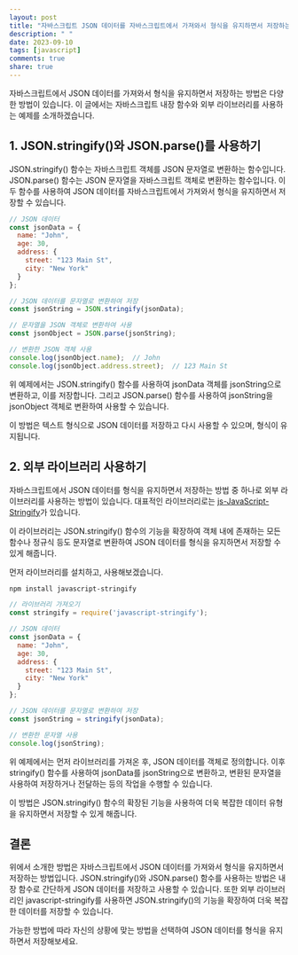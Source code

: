 ```yaml
---
layout: post
title: "자바스크립트 JSON 데이터를 자바스크립트에서 가져와서 형식을 유지하면서 저장하는 방법"
description: " "
date: 2023-09-10
tags: [javascript]
comments: true
share: true
---
```


자바스크립트에서 JSON 데이터를 가져와서 형식을 유지하면서 저장하는 방법은 다양한 방법이 있습니다. 이 글에서는 자바스크립트 내장 함수와 외부 라이브러리를 사용하는 예제를 소개하겠습니다.

## 1. JSON.stringify()와 JSON.parse()를 사용하기

JSON.stringify() 함수는 자바스크립트 객체를 JSON 문자열로 변환하는 함수입니다. JSON.parse() 함수는 JSON 문자열을 자바스크립트 객체로 변환하는 함수입니다. 이 두 함수를 사용하여 JSON 데이터를 자바스크립트에서 가져와서 형식을 유지하면서 저장할 수 있습니다.

```javascript
// JSON 데이터
const jsonData = {
  name: "John",
  age: 30,
  address: {
    street: "123 Main St",
    city: "New York"
  }
};

// JSON 데이터를 문자열로 변환하여 저장
const jsonString = JSON.stringify(jsonData);

// 문자열을 JSON 객체로 변환하여 사용
const jsonObject = JSON.parse(jsonString);

// 변환한 JSON 객체 사용
console.log(jsonObject.name);  // John
console.log(jsonObject.address.street);  // 123 Main St
```

위 예제에서는 JSON.stringify() 함수를 사용하여 jsonData 객체를 jsonString으로 변환하고, 이를 저장합니다. 그리고 JSON.parse() 함수를 사용하여 jsonString을 jsonObject 객체로 변환하여 사용할 수 있습니다.

이 방법은 텍스트 형식으로 JSON 데이터를 저장하고 다시 사용할 수 있으며, 형식이 유지됩니다.

## 2. 외부 라이브러리 사용하기

자바스크립트에서 JSON 데이터를 형식을 유지하면서 저장하는 방법 중 하나로 외부 라이브러리를 사용하는 방법이 있습니다. 대표적인 라이브러리로는 [js-JavaScript-Stringify](https://github.com/blakeembrey/javascript-stringify)가 있습니다.

이 라이브러리는 JSON.stringify() 함수의 기능을 확장하여 객체 내에 존재하는 모든 함수나 정규식 등도 문자열로 변환하여 JSON 데이터를 형식을 유지하면서 저장할 수 있게 해줍니다.

먼저 라이브러리를 설치하고, 사용해보겠습니다.

```bash
npm install javascript-stringify
```

```javascript
// 라이브러리 가져오기
const stringify = require('javascript-stringify');

// JSON 데이터
const jsonData = {
  name: "John",
  age: 30,
  address: {
    street: "123 Main St",
    city: "New York"
  }
};

// JSON 데이터를 문자열로 변환하여 저장
const jsonString = stringify(jsonData);

// 변환한 문자열 사용
console.log(jsonString);
```

위 예제에서는 먼저 라이브러리를 가져온 후, JSON 데이터를 객체로 정의합니다. 이후 stringify() 함수를 사용하여 jsonData를 jsonString으로 변환하고, 변환된 문자열을 사용하여 저장하거나 전달하는 등의 작업을 수행할 수 있습니다.

이 방법은 JSON.stringify() 함수의 확장된 기능을 사용하여 더욱 복잡한 데이터 유형을 유지하면서 저장할 수 있게 해줍니다.

## 결론

위에서 소개한 방법은 자바스크립트에서 JSON 데이터를 가져와서 형식을 유지하면서 저장하는 방법입니다. JSON.stringify()와 JSON.parse() 함수를 사용하는 방법은 내장 함수로 간단하게 JSON 데이터를 저장하고 사용할 수 있습니다. 또한 외부 라이브러리인 javascript-stringify를 사용하면 JSON.stringify()의 기능을 확장하여 더욱 복잡한 데이터를 저장할 수 있습니다.

가능한 방법에 따라 자신의 상황에 맞는 방법을 선택하여 JSON 데이터를 형식을 유지하면서 저장해보세요.